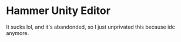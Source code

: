 # Hammer Unity Editor
It sucks lol, and it's abandonded, so I just unprivated this because idc anymore.

